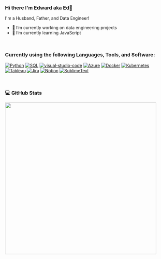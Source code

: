 ### Hi there I'm Edward aka Ed👋

<!--
<p align="center">
  <a href="#"><img width="650px" src="https://readme-typing-svg.herokuapp.com?font=Ubuntu&color=58a6ff&size=22&center=true&lines=Hello,+World+🌎;Welcome+to+my+profile"></a>
</p>
-->
<!--
**Edward-Sadoon/Edward-Sadoon** is a ✨ _special_ ✨ repository because its `README.md` (this file) appears on your GitHub profile.

Here are some ideas to get you started:

- 🔭 I’m currently working on ... 

- 👯 I’m looking to collaborate on ...
- 🤔 I’m looking for help with ...
- 💬 Ask me about ...
- 📫 How to reach me: ...

-->


I'm a Husband, Father, and Data Engineer!

- 🔭 I’m currently working on data engineering projects
- 🌱 I’m currently learning JavaScript

<br />

<h3 align="left">Currently using the following Languages, Tools, and Software:</h3>

[![Python](https://img.shields.io/badge/-Python-yellow?logo=Python)](#)
[![SQL](https://img.shields.io/badge/-SQL-red?logo=SQL)](#)
[![visual-studio-code](https://img.shields.io/badge/-VSCode-blueviolet?logo=visual-studio-code)](#)
[![Azure](https://img.shields.io/badge/-AZURE-blue?logo=Microsoft-AZURE)](#)
[![Docker](https://img.shields.io/badge/-Docker-9cf?logo=Docker)](#)
[![Kubernetes](https://img.shields.io/badge/-Kubernetes-important?logo=Kubernetes)](#)
[![Tableau](https://img.shields.io/badge/-Tableau-lightgrey?logo=Tableau)](#)
[![Jira](https://img.shields.io/badge/-Jira-9cf?logo=Jira)](#)
[![Notion](https://img.shields.io/badge/-Notion-blue?logo=Notion)](#)
[![SublimeText](https://img.shields.io/badge/-SublimeText-inactive?logo=SublimeText)](#)

<br />


### 💻 GitHub Stats</b></summary><br>
<p align="left">
<a href="#"><img width="500px" src="https://github-readme-streak-stats.herokuapp.com/?user=edward-sadoon&hide_border=true&theme=dark"></a></p>



